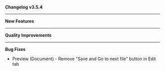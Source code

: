 **Changelog v3.5.4**

----
**New Features**

----
**Quality Improvements**

----
**Bug Fixes**
- Preview (Document) - Remove "Save and Go to next file" button in Edit tab
